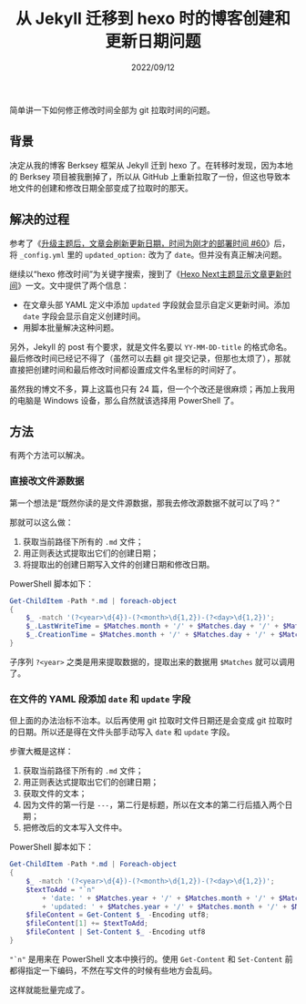 ﻿---
title: 从 Jekyll 迁移到 hexo 时的博客创建和更新日期问题
date: 2022/09/12
updated: 2022/09/12
category: 
- hexo
tag: 
- hexo
- Jekyll
- PowerShell
---
简单讲一下如何修正修改时间全部为 git 拉取时间的问题。

<!-- more -->

## 背景

决定从我的博客 Berksey 框架从 Jekyll 迁到 hexo 了。在转移时发现，因为本地的 Berksey 项目被我删掉了，所以从 GitHub 上重新拉取了一份，但这也导致本地文件的创建和修改日期全部变成了拉取时的那天。

## 解决的过程

参考了《[升级主题后，文章会刷新更新日期，时间为刚才的部署时间 #60](https://github.com/YunYouJun/hexo-theme-yun/issues/60)》后，将 `_config.yml` 里的 `updated_option:` 改为了 `date`。但并没有真正解决问题。

继续以“hexo 修改时间”为关键字搜索，搜到了《[Hexo Next主题显示文章更新时间](https://www.voidking.com/dev-hexo-next-update-time/)》一文。文中提供了两个信息：

- 在文章头部 YAML 定义中添加 `updated` 字段就会显示自定义更新时间。添加 `date` 字段会显示自定义创建时间。
- 用脚本批量解决这种问题。

另外，Jekyll 的 post 有个要求，就是文件名要以 `YY-MM-DD-title` 的格式命名。最后修改时间已经记不得了（虽然可以去翻 git 提交记录，但那也太烦了），那就直接把创建时间和最后修改时间都设置成文件名里标的时间好了。

虽然我的博文不多，算上这篇也只有 24 篇，但一个个改还是很麻烦；再加上我用的电脑是 Windows 设备，那么自然就该选择用 PowerShell 了。

## 方法

有两个方法可以解决。

### 直接改文件源数据

第一个想法是“既然你读的是文件源数据，那我去修改源数据不就可以了吗？”

那就可以这么做：

1. 获取当前路径下所有的 `.md` 文件；
2. 用正则表达式提取出它们的创建日期；
3. 将提取出的创建日期写入文件的创建日期和修改日期。

PowerShell 脚本如下：

```powershell
Get-ChildItem -Path *.md | foreach-object
{
    $_ -match '(?<year>\d{4})-(?<month>\d{1,2})-(?<day>\d{1,2})'; 
    $_.LastWriteTime = $Matches.month + '/' + $Matches.day + '/' + $Matches.year + ' 00:00:00'; 
    $_.CreationTime = $Matches.month + '/' + $Matches.day + '/' + $Matches.year + ' 00:00:00'
} 
```

子序列 `?<year>` 之类是用来提取数据的，提取出来的数据用 `$Matches` 就可以调用了。

### 在文件的 YAML 段添加 `date` 和 `update` 字段

但上面的办法治标不治本。以后再使用 git 拉取时文件日期还是会变成 git 拉取时的日期。所以还是得在文件头部手动写入 `date` 和 `update` 字段。

步骤大概是这样：

1. 获取当前路径下所有的 `.md` 文件；
2. 用正则表达式提取出它们的创建日期；
3. 获取文件的文本；
4. 因为文件的第一行是 `---`，第二行是标题，所以在文本的第二行后插入两个日期；
5. 把修改后的文本写入文件中。

PowerShell 脚本如下：

```powershell
Get-ChildItem -Path *.md | Foreach-object
{
    $_ -match '(?<year>\d{4})-(?<month>\d{1,2})-(?<day>\d{1,2})';
    $textToAdd = "`n" 
        + 'date: ' + $Matches.year + '/' + $Matches.month + '/' + $Matches.day + "`n" 
        + 'updated: ' + $Matches.year + '/' + $Matches.month + '/' + $Matches.day;
    $fileContent = Get-Content $_ -Encoding utf8;
    $fileContent[1] += $textToAdd;
    $fileContent | Set-Content $_ -Encoding utf8
}
```

``"`n"`` 是用来在 PowerShell 文本中换行的。使用 `Get-Content` 和 `Set-Content` 前都得指定一下编码，不然在写文件的时候有些地方会乱码。

这样就能批量完成了。